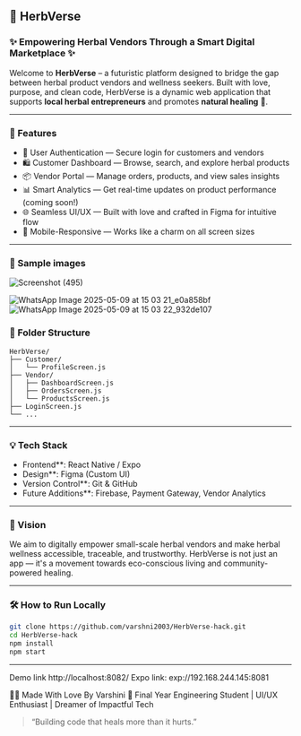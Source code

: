 ## 🌿 HerbVerse

### ✨ Empowering Herbal Vendors Through a Smart Digital Marketplace ✨

Welcome to **HerbVerse** – a futuristic platform designed to bridge the gap between herbal product vendors and wellness seekers. Built with love, purpose, and clean code, HerbVerse is a dynamic web application that supports **local herbal entrepreneurs** and promotes **natural healing** 🌱.

---

### 🚀 Features

* 🔐 User Authentication — Secure login for customers and vendors
* 🛍️ Customer Dashboard — Browse, search, and explore herbal products
* 📦 Vendor Portal — Manage orders, products, and view sales insights
* 📊 Smart Analytics — Get real-time updates on product performance (coming soon!)
* 🌐 Seamless UI/UX — Built with love and crafted in Figma for intuitive flow
* 📱 Mobile-Responsive — Works like a charm on all screen sizes

---
### 📁 Sample images

![Screenshot (495)](https://github.com/user-attachments/assets/45f3d167-a6b5-42aa-8c2e-e72270a34b80)

![WhatsApp Image 2025-05-09 at 15 03 21_e0a858bf](https://github.com/user-attachments/assets/33c54bb3-704d-4375-9329-858a924fad60)![WhatsApp Image 2025-05-09 at 15 03 22_932de107](https://github.com/user-attachments/assets/3e434450-2fc9-4938-8111-91c658000b6f)

### 📁 Folder Structure

```
HerbVerse/
├── Customer/
│   └── ProfileScreen.js
├── Vendor/
│   ├── DashboardScreen.js
│   ├── OrdersScreen.js
│   └── ProductsScreen.js
├── LoginScreen.js
└── ...
```

---

### 💡 Tech Stack

* Frontend**: React Native / Expo
* Design**: Figma (Custom UI)
* Version Control**: Git & GitHub
* Future Additions**: Firebase, Payment Gateway, Vendor Analytics

---

### 🎯 Vision

We aim to digitally empower small-scale herbal vendors and make herbal wellness accessible, traceable, and trustworthy. HerbVerse is not just an app — it's a movement towards eco-conscious living and community-powered healing.

---

### 🛠️ How to Run Locally

```bash
git clone https://github.com/varshni2003/HerbVerse-hack.git
cd HerbVerse-hack
npm install
npm start
```

---
Demo link
http://localhost:8082/
Expo link: exp://192.168.244.145:8081

👩‍💻 Made With Love By
Varshini 💜
Final Year Engineering Student | UI/UX Enthusiast | Dreamer of Impactful Tech
> “Building code that heals more than it hurts.”


